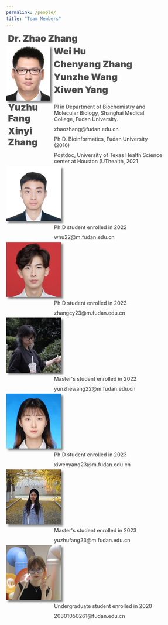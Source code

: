 ```yaml
---
permalink: /people/
title: "Team Members"
---
```


<div>
    <div style="width: 80%;font-weight: 1000;color: #4c4c4c;font-size: 25px;margin: 5px;">Dr. Zhao Zhang</div>
</div>
<div>
    <div style="float: left;margin-right: 10px;">
        <img src="/images/zz.png" width="120px" height="150px" style="box-shadow: 5px 5px 5px rgba(0,0,0,.5);">
    </div>
</div>
<div style="float: right;display: flex;flex-wrap: wrap;width: 75%;justify-content: space-between;">
    <div style="width: 80%;font-weight: 500;color: #4c4c4c;font-size: 14px;margin: 5px;">PI in Department of Biochemistry and Molecular Biology, Shanghai Medical College, Fudan University.</div>
    <div style="width: 80%;font-weight: 500;color: #4c4c4c;font-size: 14px;margin: 5px;">zhaozhang@fudan.edu.cn</div>
    <div style="width: 80%;font-weight: 500;color: #4c4c4c;font-size: 14px;margin: 5px;">Ph.D. Bioinformatics, Fudan University (2016)</div>
    <div style="width: 80%;font-weight: 500;color: #4c4c4c;font-size: 14px;margin: 5px;">Postdoc, University of Texas Health Science center at Houston (UThealth, 2021</div>
</div>

<div>
    <div style="width: 80%;font-weight: 1000;color: #4c4c4c;font-size: 25px;margin: 5px;">Wei Hu</div>
</div>
<div>
    <div style="float: left;margin-right: 10px;">
        <img src="/images/wh.jpg" width="150px" height="150px" style="box-shadow: 5px 5px 5px rgba(0,0,0,.5);">
    </div>
</div>
<div style="float: right;display: flex;flex-wrap: wrap;width: 75%;justify-content: space-between;">
    <div style="width: 80%;font-weight: 500;color: #4c4c4c;font-size: 14px;margin: 5px;">Ph.D student enrolled in 2022</div>
    <div style="width: 80%;font-weight: 500;color: #4c4c4c;font-size: 14px;margin: 5px;">whu22@m.fudan.edu.cn</div>
</div>

<div>
    <div style="width: 80%;font-weight: 1000;color: #4c4c4c;font-size: 25px;margin: 5px;">Chenyang Zhang</div>
</div>
<div>
    <div style="float: left;margin-right: 10px;">
        <img src="/images/cyz.jpg" width="150px" height="150px" style="box-shadow: 5px 5px 5px rgba(0,0,0,.5);">
    </div>
</div>
<div style="float: right;display: flex;flex-wrap: wrap;width: 75%;justify-content: space-between;">
    <div style="width: 80%;font-weight: 500;color: #4c4c4c;font-size: 14px;margin: 5px;">Ph.D student enrolled in 2023</div>
    <div style="width: 80%;font-weight: 500;color: #4c4c4c;font-size: 14px;margin: 5px;">zhangcy23@m.fudan.edu.cn</div>
</div>


<div>
    <div style="width: 80%;font-weight: 1000;color: #4c4c4c;font-size: 25px;margin: 5px;">Yunzhe Wang</div>
</div>
<div>
    <div style="float: left;margin-right: 10px;">
        <img src="/images/yzw.jpg" width="150px" height="150px" style="box-shadow: 5px 5px 5px rgba(0,0,0,.5);">
    </div>
</div>
<div style="float: right;display: flex;flex-wrap: wrap;width: 75%;justify-content: space-between;">
    <div style="width: 80%;font-weight: 500;color: #4c4c4c;font-size: 14px;margin: 5px;">Master's student enrolled in 2022</div>
    <div style="width: 80%;font-weight: 500;color: #4c4c4c;font-size: 14px;margin: 5px;">yunzhewang22@m.fudan.edu.cn</div>
</div>


<div>
    <div style="width: 80%;font-weight: 1000;color: #4c4c4c;font-size: 25px;margin: 5px;">Xiwen Yang</div>
</div>
<div>
    <div style="float: left;margin-right: 10px;">
        <img src="/images/xwy.jpg" width="150px" height="150px" style="box-shadow: 5px 5px 5px rgba(0,0,0,.5);">
    </div>
</div>
<div style="float: right;display: flex;flex-wrap: wrap;width: 75%;justify-content: space-between;">
    <div style="width: 80%;font-weight: 500;color: #4c4c4c;font-size: 14px;margin: 5px;">Ph.D student enrolled in 2023</div>
    <div style="width: 80%;font-weight: 500;color: #4c4c4c;font-size: 14px;margin: 5px;">xiwenyang23@m.fudan.edu.cn</div>
</div>


<div>
    <div style="width: 80%;font-weight: 1000;color: #4c4c4c;font-size: 25px;margin: 5px;">Yuzhu Fang</div>
</div>
<div>
    <div style="float: left;margin-right: 10px;">
        <img src="/images/yzf.jpg" width="150px" height="150px" style="box-shadow: 5px 5px 5px rgba(0,0,0,.5);">
    </div>
</div>
<div style="float: right;display: flex;flex-wrap: wrap;width: 75%;justify-content: space-between;">
    <div style="width: 80%;font-weight: 500;color: #4c4c4c;font-size: 14px;margin: 5px;">Master's student enrolled in 2023</div>
    <div style="width: 80%;font-weight: 500;color: #4c4c4c;font-size: 14px;margin: 5px;">yuzhufang23@m.fudan.edu.cn</div>
</div>

<div>
    <div style="width: 80%;font-weight: 1000;color: #4c4c4c;font-size: 25px;margin: 5px;">Xinyi Zhang</div>
</div>
<div>
    <div style="float: left;margin-right: 10px;">
        <img src="/images/xyz.jpg" width="150px" height="150px" style="box-shadow: 5px 5px 5px rgba(0,0,0,.5);">
    </div>
</div>
<div style="float: right;display: flex;flex-wrap: wrap;width: 75%;justify-content: space-between;">
    <div style="width: 80%;font-weight: 500;color: #4c4c4c;font-size: 14px;margin: 5px;">Undergraduate student enrolled in 2020</div>
    <div style="width: 80%;font-weight: 500;color: #4c4c4c;font-size: 14px;margin: 5px;">20301050261@fudan.edu.cn</div>
</div>
